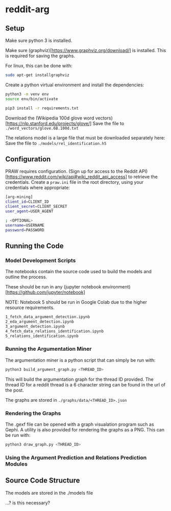 # reddit-arg

## Setup

Make sure python 3 is installed.

Make sure (graphviz)[https://www.graphviz.org/download/] is installed. This is required for saving the graphs.

For linux, this can be done with:
```bash
sudo apt-get installgraphviz
```

Create a python virtual environment and install the dependencies:
```bash
python3 -m venv env
source env/bin/activate

pip3 install -r requirements.txt
```

Download the (Wikipedia 100d glove word vectors)[https://nlp.stanford.edu/projects/glove/]
Save the file to `./word_vectors/glove.6B.100d.txt`

The relations model is a large file that must be downloaded separately here:
Save the file to `./models/rel_identification.h5`

## Configuration

PRAW requires configuration. (Sign up for access to the Reddit API)[https://www.reddit.com/wiki/api#wiki_reddit_api_access] to retrieve the credentials.
Create a `praw.ini` file in the root directory, using your credentials where appropriate:

```bash
[arg-mining]
client_id=CLIENT_ID
client_secret=CLIENT_SECRET
user_agent=USER_AGENT

; <OPTIONAL>
username=USERNAME
password=PASSWORD
```
## Running the Code

### Model Development Scripts

The notebooks contain the source code used to build the models and outline the process.

These should be run in any (jupyter notebook environment)[https://github.com/jupyter/notebook]

NOTE: Notebook 5 should be run in Google Colab due to the higher resource requirements.

```bash
1_fetch_data_argument_detection.ipynb
2_eda_argument_detection.ipynb
3_argument_detection.ipynb
4_fetch_data_relations_identification.ipynb
5_relations_identification.ipynb
```

### Running the Argumentation Miner

The argumentation miner is a python script that can simply be run with:

```bash
python3 build_argument_graph.py <THREAD_ID>
```

This will build the argumentation graph for the thread ID provided. The thread ID for a reddit thread is a 6 character string can be found in the url of the post.

The graphs are stored in `./graphs/data/<THREAD_ID>.json` 

### Rendering the Graphs

The .gexf file can be opened with a graph visualation program such as Gephi.
A utility is also provided for rendering the graphs as a PNG. This can be run with:

```bash
python3 draw_graph.py <THREAD_ID>
```

### Using the Argument Prediction and Relations Prediction Modules

## Source Code Structure

The models are stored in the ./models file 

...? is this necessary?